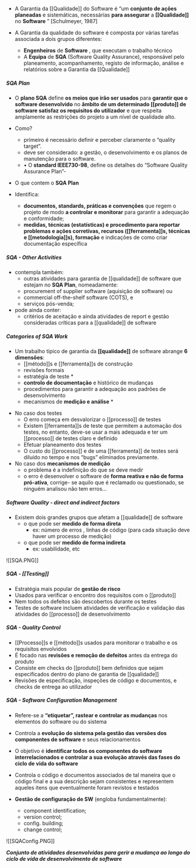 - A Garantia da [[Qualidade]] do Software é “um **conjunto de ações planeadas** e sistemáticas, necessárias **para assegurar** a **[[Qualidade]]** no **Software** ” [Schulmeyer, 1987]

-  A Garantia da qualidade do software é composta por várias tarefas associada a dois grupos diferentes:
	- **Engenheiros** de **Software** , que executam o trabalho técnico
	- A **Equipa** de **SQA** (Software Quality Assurance), responsável pelo planeamento, acompanhamento, registo de informação, análise e relatórios sobre a Garantia da [[Qualidade]]

##### SQA Plan
- O **plano SQA** define **os meios que irão ser usados** para **garantir que o software desenvolvido** no **âmbito de um determinado [[produto]] de software satisfaz os requisitos do utilizador** e que respeita amplamente as restrições do projeto a um nível de qualidade alto.
- Como?
	- primeiro é necessário definir e perceber claramente o “quality target”.
	- deve ser considerado: a gestão, o desenvolvimento e os planos de manutenção para o software.
	- • O **standard IEEE730-98**, define os detalhes do “Software Quality Assurance Plan”-

- O que contem o **SQA Plan**
- Identifica:
	- **documentos, standards, práticas e convenções** que regem o projeto de modo **a controlar e monitorar** para garantir a adequação e conformidade;
	- **medidas, técnicas (estatísticas) e procedimento para reportar problemas e ações corretivas, recursos ([[ferramenta]]s, técnicas e [[metodologia]]s), formação** e indicações de como criar documentação específica

##### SQA - Other Activities
- contempla também:
	- outras atividades para garantia de [[qualidade]] de software que estejam no **SQA Plan**, nomeadamente:
	- procurement of supplier software (aquisição de software) ou
	- commercial off-the-shelf software (COTS), e
	- serviços pós-venda;
- pode ainda conter:
	- critérios de aceitação e ainda atividades de report e gestão consideradas críticas para a [[qualidade]] de software

##### Categories of SQA Work
- Um trabalho típico de garantia da **[[qualidade]]** de software abrange **6 dimensões**:
	- [[método]]s e [[ferramenta]]s de construção
	- revisões formais
	- estratégia de teste *
	- **controlo de documentação** e histórico de mudanças
	- procedimentos para garantir a adequação aos padrões de desenvolvimento
	- mecanismos de **medição e análise** *

* No caso dos testes
	* O erro começa em desvalorizar o [[processo]] de testes
	* Existem [[ferramenta]]s de teste que permitem a automação dos testes, no entanto, deve-se usar a mais adequada e ter um [[processo]] de testes claro e definido
	* Efetuar planeamento dos testes
	* O custo do [[processo]] e de uma [[ferramenta]] de testes será diluído no tempo e nos “bugs” eliminados previamente.
* No caso dos **mecanismos de medição**
	* o problema é a indefinição do que se deve medir
	* o erro é desenvolver o software de **forma reativa e não de forma pró-ativa**, corrige- se aquilo que é reclamado ou questionado, se ninguém analisou não tem erros...

##### Software Quality - direct and indirect factors
- Existem dois grandes grupos que afetam a [[qualidade]] de software
	- o que pode ser **medido de forma direta**
		- ex: número de erros , linhas de código (para cada situação deve haver um processo de medição)
	- o que pode ser **medido de forma indireta**
		- ex: usabilidade, etc

![[SQA.PNG]]

##### SQA - [[Testing]]
- Estratégia mais popular de **gestão de risco**
- Usados para verificar o encontro dos requisitos com o [[produto]]
- Nem todos os defeitos são descobertos durante os testes
- Testes de software incluem atividades de verificação e validação das atividades do [[processo]] de desenvolvimento

##### SQA - Quality Control
- [[Processo]]s e [[método]]s usados para monitorar o trabalho e os requisitos envolvidos
- É focado nas **revisões e remoção de defeitos** antes da entrega do produto
- Consiste em checks do [[produto]] bem definidos que sejam especificados dentro do plano de garantia de [[qualidade]]
- Revisões de especificação, inspeções de código e documentos, e checks de entrega ao utilizador

##### SQA - Software Configuration Management
- Refere-se a **“etiquetar”, rastear e controlar as mudanças** nos elementos do software ou do sistema
- Controla a **evolução do sistema pela gestão das versões dos componentes de software** e seus relacionamentos
- O objetivo é **identificar todos os componentes do software interrelacionados e controlar a sua evolução através das fases do ciclo de vida do software**
- Controla o código e documentos associados de tal maneira que o código final e a sua descrição sejam consistentes e representem aqueles itens que eventualmente foram revistos e testados

- **Gestão de configuração de SW** (engloba fundamentalmente):
	- component identification;
	- version control;
	- config. building;
	- change control;

![[SQAConfig.PNG]]

***Conjunto de atividades desenvolvidas para gerir a mudança ao longo do ciclo de vida de desenvolvimento de software***

